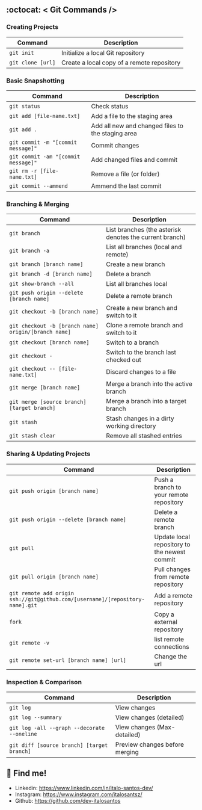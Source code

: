 ## :octocat: < Git Commands />


### Creating Projects

| Command | Description |
| ------- | ----------- |
| `git init` | Initialize a local Git repository |
| `git clone [url]` | Create a local copy of a remote repository |

### Basic Snapshotting

| Command | Description |
| ------- | ----------- |
| `git status` | Check status |
| `git add [file-name.txt]` | Add a file to the staging area |
| `git add .` | Add all new and changed files to the staging area |
| `git commit -m "[commit message]"` | Commit changes |
| `git commit -am "[commit message]"` |Add changed files and commit |
| `git rm -r [file-name.txt]` | Remove a file (or folder) |
| `git commit --ammend` | Ammend the last commit |

### Branching & Merging

| Command | Description |
| ------- | ----------- |
| `git branch` | List branches (the asterisk denotes the current branch) |
| `git branch -a` | List all branches (local and remote) |
| `git branch [branch name]` | Create a new branch |
| `git branch -d [branch name]` | Delete a branch |
| `git show-branch --all` | List all branches local |
| `git push origin --delete [branch name]` | Delete a remote branch |
| `git checkout -b [branch name]` | Create a new branch and switch to it |
| `git checkout -b [branch name] origin/[branch name]` | Clone a remote branch and switch to it |
| `git checkout [branch name]` | Switch to a branch |
| `git checkout -` | Switch to the branch last checked out |
| `git checkout -- [file-name.txt]` | Discard changes to a file |
| `git merge [branch name]` | Merge a branch into the active branch |
| `git merge [source branch] [target branch]` | Merge a branch into a target branch |
| `git stash` | Stash changes in a dirty working directory |
| `git stash clear` | Remove all stashed entries |

### Sharing & Updating Projects

| Command | Description |
| ------- | ----------- |
| `git push origin [branch name]` | Push a branch to your remote repository |
| `git push origin --delete [branch name]` | Delete a remote branch |
| `git pull` | Update local repository to the newest commit |
| `git pull origin [branch name]` | Pull changes from remote repository |
| `git remote add origin ssh://git@github.com/[username]/[repository-name].git` | Add a remote repository |
| `fork` | Copy a external repository |
| `git remote -v` | list remote connections |
| `git remote set-url [branch name] [url]` | Change the url |

### Inspection & Comparison

| Command | Description |
| ------- | ----------- |
| `git log` | View changes | 
| `git log --summary` | View changes (detailed) |
| `git log -all --graph --decorate --oneline` | View changes (Max-detailed) |
| `git diff [source branch] [target branch]` | Preview changes before merging

## :link: Find me!
- Linkedin: https://www.linkedin.com/in/italo-santos-dev/
- Instagram: https://www.instagram.com/italosantsz/
- Github: https://github.com/dev-italosantos
